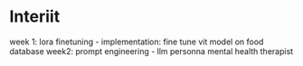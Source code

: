# Interiit

week 1: lora finetuning - implementation: fine tune vit model on food database
week2: prompt engineering - llm personna mental health therapist
